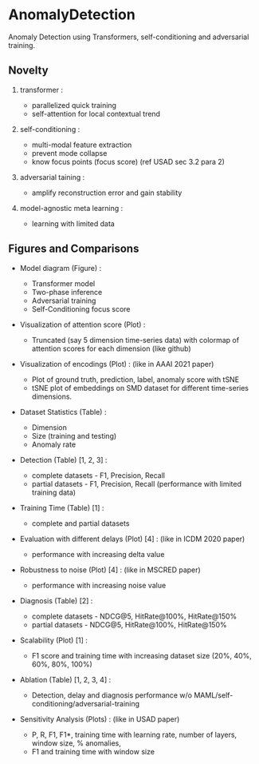 # AnomalyDetection
Anomaly Detection using Transformers, self-conditioning and adversarial training.

## Novelty

1. transformer :
	- parallelized quick training
	- self-attention for local contextual trend

2. self-conditioning :
	- multi-modal feature extraction
	- prevent mode collapse
	- know focus points (focus score) (ref USAD sec 3.2 para 2)

3. adversarial taining :
	- amplify reconstruction error and gain stability

4. model-agnostic meta learning :
	- learning with limited data



## Figures and Comparisons

- Model diagram (Figure) :
	- Transformer model
	- Two-phase inference 
	- Adversarial training
	- Self-Conditioning focus score

- Visualization of attention score (Plot) :
	- Truncated (say 5 dimension time-series data) with colormap of attention scores for each dimension (like github)

- Visualization of encodings (Plot) : (like in AAAI 2021 paper)
	- Plot of ground truth, prediction, label, anomaly score with tSNE
	- tSNE plot of embeddings on SMD dataset for different time-series dimensions.

- Dataset Statistics (Table) :
	- Dimension
	- Size (training and testing)
	- Anomaly rate

- Detection (Table) [1, 2, 3] :
	- complete datasets - F1, Precision, Recall
	- partial datasets  - F1, Precision, Recall (performance with limited training data)

- Training Time (Table) [1] :
	- complete and partial datasets 

- Evaluation with different delays (Plot) [4] : (like in ICDM 2020 paper)
	- performance with increasing delta value

- Robustness to noise (Plot) [4] : (like in MSCRED paper)
	- performance with increasing noise value

- Diagnosis (Table) [2] :
	- complete datasets - NDCG@5, HitRate@100%, HitRate@150%
	- partial datasets  - NDCG@5, HitRate@100%, HitRate@150%

- Scalability (Plot) [1] :
	- F1 score and training time with increasing dataset size (20%, 40%, 60%, 80%, 100%)

- Ablation (Table) [1, 2, 3, 4] :
	- Detection, delay and diagnosis performance w/o MAML/self-conditioning/adversarial-training

- Sensitivity Analysis (Plots) : (like in USAD paper)
	- P, R, F1, F1\*, training time with learning rate, number of layers, window size, % anomalies, 
	- F1 and training time with window size